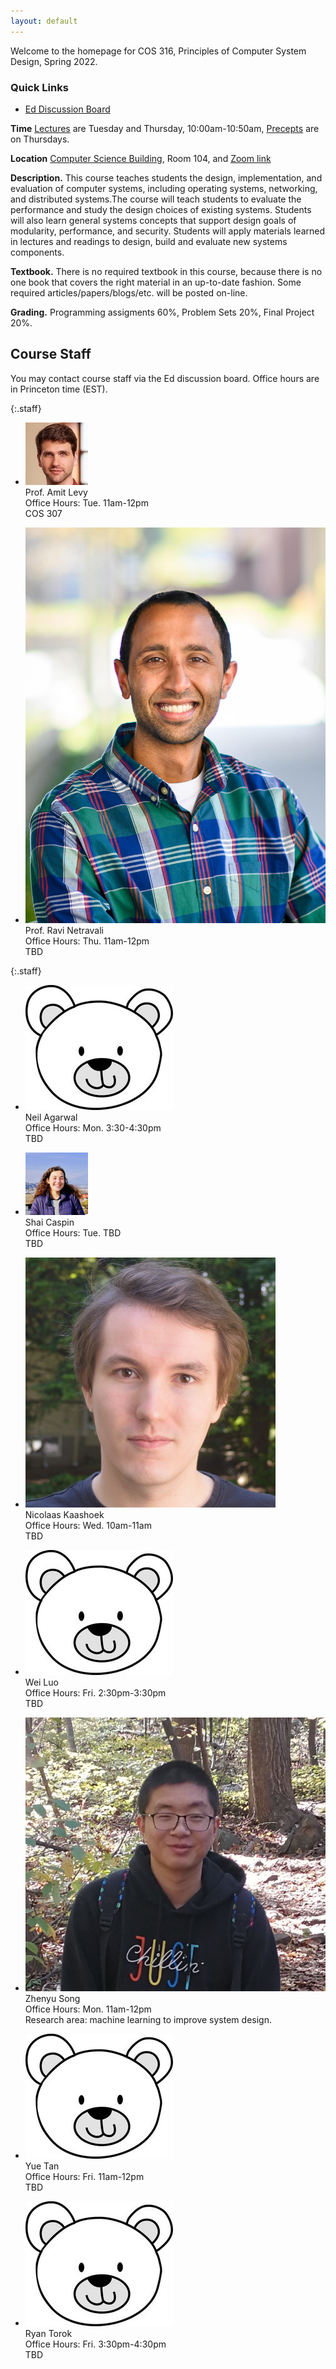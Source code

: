 ```yaml
---
layout: default
---
```


Welcome to the homepage for COS 316, Principles of Computer System
Design, Spring 2022.

### Quick Links

  * [Ed Discussion Board](https://edstem.org/)

**Time** [Lectures](lectures) are Tuesday and Thursday, 10:00am-10:50am, [Precepts](precepts) are on Thursdays.

**Location** [Computer Science Building](https://api.princeton.edu/campus-map/link?id=0167), Room 104, and [Zoom link](https://princeton.zoom.us/j/99476809145)

**Description.** This course teaches students the design,
implementation, and evaluation of computer systems, including operating
systems, networking, and distributed systems.The course will teach
students to evaluate the performance and study the design choices of
existing systems. Students will also learn general systems concepts that
support design goals of modularity, performance, and security. Students
will apply materials learned in lectures and readings to design, build
and evaluate new systems components.

**Textbook.** There is no required textbook in this course, because
there is no one book that covers the right material in an up-to-date
fashion. Some required articles/papers/blogs/etc. will be posted
on-line.

**Grading.** Programming assigments 60%, Problem Sets 20%, Final Project 20%.

## Course Staff

You may contact course staff via the Ed discussion board. Office hours are in Princeton time (EST).

{:.staff}
* ![](images/staff/amit-levy.jpg)\
Prof. Amit Levy\
Office Hours:
Tue. 11am-12pm\
COS 307

* ![](images/staff/ravi-netravali.jpg)\
Prof. Ravi Netravali\
Office Hours:
Thu. 11am-12pm\
TBD


{:.staff}

* ![](images/staff/nobody.jpg)\
Neil Agarwal\
Office Hours:
Mon. 3:30-4:30pm\
TBD

* ![](images/staff/shai.jpg)\
Shai Caspin\
Office Hours:
Tue. TBD\
TBD

* ![](images/staff/nick-kaashoek.jpg)\
Nicolaas Kaashoek\
Office Hours:
Wed. 10am-11am\
TBD

* ![](images/staff/nobody.jpg)\
Wei Luo\
Office Hours:
Fri. 2:30pm-3:30pm\
TBD

* ![](images/staff/me_princeton.jpg)\
Zhenyu Song\
Office Hours:
Mon. 11am-12pm\
Research area: machine learning to improve system design.


* ![](images/staff/nobody.jpg)\
Yue Tan\
Office Hours:
Fri. 11am-12pm\
TBD

* ![](images/staff/nobody.jpg)\
Ryan Torok\
Office Hours:
Fri. 3:30pm-4:30pm\
TBD
<!--[Ed discussion board]: https://us.edstem.org/courses/2353/discussion/-->
